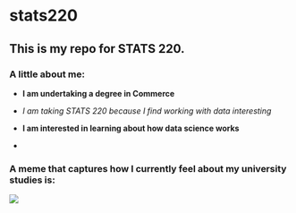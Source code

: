 # stats220

## This is my repo for STATS 220. 

### A little about me:
- **I am undertaking a degree in Commerce**
- *I am taking STATS 220 because I find working with data interesting*
- **I am interested in learning about how data science works**

- 

### A meme that captures how I currently feel about my university studies is:
![](https://media2.giphy.com/media/v1.Y2lkPTc5MGI3NjExNjExd2tyYWZqeXZzcWVtaGxlZnlzb2ZmaXExODRxNDNxbjE3ZHBqcyZlcD12MV9pbnRlcm5hbF9naWZfYnlfaWQmY3Q9Zw/SiUV5nib8Rm4U/giphy.gif)
